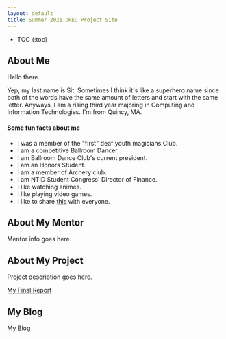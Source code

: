 ```yaml
---
layout: default
title: Summer 2021 DREU Project Site
---
```


* TOC
{:toc}

## About Me

Hello there.

Yep, my last name is Sit. Sometimes I think it's like a superhero name since both of the words have the same amount of letters and start with the same letter. Anyways, I am a rising third year majoring in Computing and Information Technologies. I'm from Quincy, MA.

#### Some fun facts about me
* I was a member of the "first" deaf youth magicians Club.
* I am a competitive Ballroom Dancer.
* I am Ballroom Dance Club's current president.
* I am an Honors Student.
* I am a member of Archery club.
* I am NTID Student Congress' Director of Finance.
* I like watching animes.
* I like playing video games.
* I like to share [this](https://www.youtube.com/watch?v=dQw4w9WgXcQ) with everyone.

## About My Mentor

Mentor info goes here.

## About My Project

Project description goes here.

[My Final Report](files/finalreport.pdf)

## My Blog

[My Blog](blog.html)
